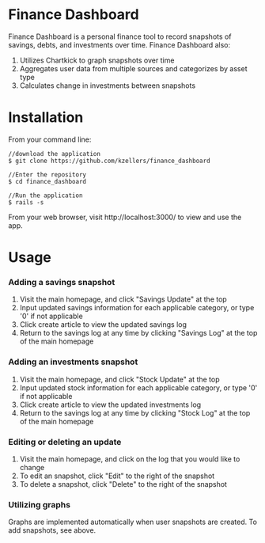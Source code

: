 # Finance Dashboard

Finance Dashboard is a personal finance tool to record snapshots of savings, debts, and investments over time. Finance Dashboard also:
1. Utilizes Chartkick to graph snapshots over time
2. Aggregates user data from multiple sources and categorizes by asset type
3. Calculates change in investments between snapshots

# Installation
From your command line: 
```Clone this repository
//download the application
$ git clone https://github.com/kzellers/finance_dashboard

//Enter the repository
$ cd finance_dashboard

//Run the application
$ rails -s
```
From your web browser, visit http://localhost:3000/ to view and use the app. 

# Usage
### Adding a savings snapshot
1. Visit the main homepage, and click "Savings Update" at the top
2. Input updated savings information for each applicable category, or type '0' if not applicable
3. Click create article to view the updated savings log 
4. Return to the savings log at any time by clicking "Savings Log" at the top of the main homepage

### Adding an investments snapshot
1. Visit the main homepage, and click "Stock Update" at the top
2. Input updated stock information for each applicable category, or type '0' if not applicable
3. Click create article to view the updated investments log 
4. Return to the savings log at any time by clicking "Stock Log" at the top of the main homepage

### Editing or deleting an update
1. Visit the main homepage, and click on the log that you would like to change
2. To edit an snapshot, click "Edit" to the right of the snapshot
3. To delete a snapshot, click "Delete" to the right of the snapshot

### Utilizing graphs
Graphs are implemented automatically when user snapshots are created. To add snapshots, see above. 








